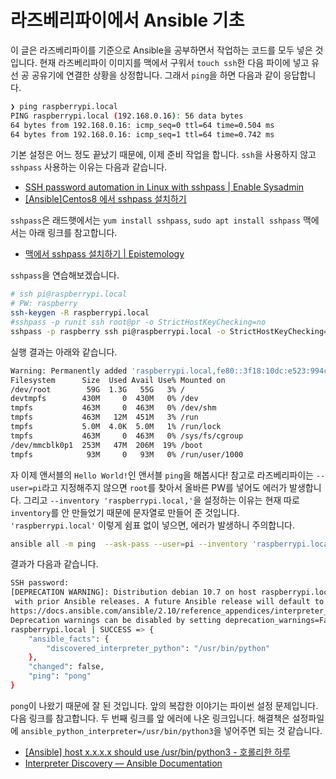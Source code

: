# 라즈베리파이에서 Ansible 기초

이 글은 라즈베리파이를 기준으로 Ansible을 공부하면서 작업하는 코드를 모두 넣은 것입니다. 현재 라즈베리파이 이미지를 맥에서 구워서 `touch ssh`한 다음 파이에 넣고 유선 공 공유기에 연결한 상황을 상정합니다. 그래서 `ping`을 하면 다음과 같이 응답합니다.

```bash
❯ ping raspberrypi.local
PING raspberrypi.local (192.168.0.16): 56 data bytes
64 bytes from 192.168.0.16: icmp_seq=0 ttl=64 time=0.504 ms
64 bytes from 192.168.0.16: icmp_seq=1 ttl=64 time=0.742 ms
```

기본 설정은 어느 정도 끝났기 때문에, 이제 준비 작업을 합니다. `ssh`을 사용하지 않고 `sshpass` 사용하는 이유는 다음과 같습니다.

- [SSH password automation in Linux with sshpass | Enable Sysadmin](https://www.redhat.com/sysadmin/ssh-automation-sshpass)
- [[Ansible]Centos8 에서 sshpass 설치하기](https://songsiaix.tistory.com/m/40)

`sshpass`은 래드햇에서는 `yum install sshpass`, `sudo apt install sshpass` 맥에서는 아래 링크를 참고합니다.

- [맥에서 sshpass 설치하기 | Epistemology](http://www.epistemology.pe.kr/2021/03/09/1361)

`sshpass`을 연습해보겠습니다.

```bash
# ssh pi@raspberrypi.local
# PW: raspberry
ssh-keygen -R raspberrypi.local
#sshpass -p runit ssh root@pr -o StrictHostKeyChecking=no
sshpass -p raspberry ssh pi@raspberrypi.local -o StrictHostKeyChecking=no 'df -h'
```

실행 결과는 아래와 같습니다.

```bash
Warning: Permanently added 'raspberrypi.local,fe80::3f18:10dc:e523:994c%bridge100' (ECDSA) to the list of known hosts.
Filesystem      Size  Used Avail Use% Mounted on
/dev/root        59G  1.3G   55G   3% /
devtmpfs        430M     0  430M   0% /dev
tmpfs           463M     0  463M   0% /dev/shm
tmpfs           463M   12M  451M   3% /run
tmpfs           5.0M  4.0K  5.0M   1% /run/lock
tmpfs           463M     0  463M   0% /sys/fs/cgroup
/dev/mmcblk0p1  253M   47M  206M  19% /boot
tmpfs            93M     0   93M   0% /run/user/1000
```

자 이제 앤서블의 `Hello World!`인 앤서블 `ping`을 해봅시다! 참고로 라즈베리파이는 `--user=pi`라고 지정해주지 않으면 `root`를 찾아서 올바른 PW를 넣어도 에러가 발생합니다. 그리고 `--inventory 'raspberrypi.local,'`을 설정하는 이유는 현재 따로 `inventory`를 안 만들었기 때문에 문자열로 만들어 준 것입니다. `'raspberrypi.local'` 이렇게 쉼표 없이 넣으면, 에러가 발생하니 주의합니다.

```bash
ansible all -m ping  --ask-pass --user=pi --inventory 'raspberrypi.local,'
```

결과가 다음과 같습니다.

```bash
SSH password: 
[DEPRECATION WARNING]: Distribution debian 10.7 on host raspberrypi.local should use /usr/bin/python3, but is using /usr/bin/python for backward compatibility
 with prior Ansible releases. A future Ansible release will default to using the discovered platform python for this host. See 
https://docs.ansible.com/ansible/2.10/reference_appendices/interpreter_discovery.html for more information. This feature will be removed in version 2.12. 
Deprecation warnings can be disabled by setting deprecation_warnings=False in ansible.cfg.
raspberrypi.local | SUCCESS => {
    "ansible_facts": {
        "discovered_interpreter_python": "/usr/bin/python"
    },
    "changed": false,
    "ping": "pong"
}

```

`pong`이 나왔기 때문에 잘 된 것입니다. 앞의 복잡한 이야기는 파이썬 설정 문제입니다. 다음 링크를 참고합니다. 두 번째 링크를 앞 에러에 나온 링크입니다. 해결책은 설정파일에 `ansible_python_interpreter=/usr/bin/python3`을 넣어주면 되는 것 같습니다.

- [[Ansible] host x.x.x.x should use /usr/bin/python3 - 호롤리한 하루](https://gruuuuu.github.io/error/ansible-py-err/#)
- [Interpreter Discovery — Ansible Documentation](https://docs.ansible.com/ansible/2.10/reference_appendices/interpreter_discovery.html)
